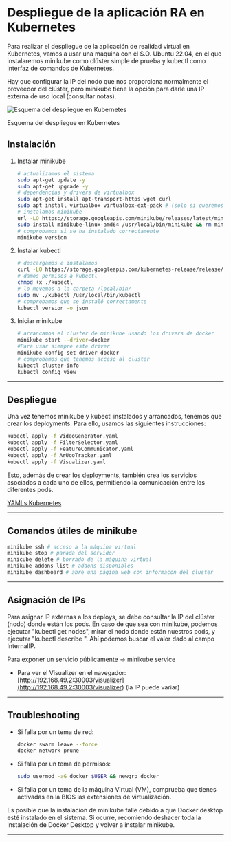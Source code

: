 # Despliegue de la aplicación RA en Kubernetes

Para realizar el despliegue de la aplicación de realidad virtual en Kubernetes, vamos a usar una maquina con el S.O. Ubuntu 22.04, en el que instalaremos minikube como clúster simple de prueba y kubectl como interfaz de comandos de Kubernetes.

Hay que configurar la IP del nodo que nos proporciona normalmente el proveedor del clúster, pero minikube tiene la opción para darle una IP externa de uso local (consultar notas).

![Esquema del despliegue en Kubernetes](Documentacion/Despliegue_de_la_aplicación_en_Kubernetes.png)

Esquema del despliegue en Kubernetes

## Instalación

1. Instalar minikube
    
    ```bash
    # actualizamos el sistema
    sudo apt-get update -y
    sudo apt-get upgrade -y
    # dependencias y drivers de virtualbox
    sudo apt-get install apt-transport-https wget curl
    sudo apt install virtualbox virtualbox-ext-pack # (sólo si queremos usar el driver de Virtualbox para las máquinas del cluster)
    # instalamos minikube
    url -LO https://storage.googleapis.com/minikube/releases/latest/minikube-linux-amd64
    sudo install minikube-linux-amd64 /usr/local/bin/minikube && rm minikube-linux-amd64
    # comprobamos si se ha instalado correctamente
    minikube version
    ```
    
2. Instalar kubectl
    
    ```bash
    # descargamos e instalamos
    curl -LO https://storage.googleapis.com/kubernetes-release/release/`curl -s https://storage.googleapis.com/kubernetes-release/release/stable.txt`/bin/linux/amd64/kubectl
    # damos permisos a kubectl
    chmod +x ./kubectl
    # lo movemos a la carpeta /local/bin/
    sudo mv ./kubectl /usr/local/bin/kubectl
    # comprobamos que se instaló correctamente
    kubectl version -o json
    ```
    

1. Iniciar minikube
    
    ```bash
    # arrancamos el cluster de minikube usando los drivers de docker 
    minikube start --driver=docker
    #Para usar siempre este driver
    minikube config set driver docker
    # comprobamos que tenemos acceso al cluster
    kubectl cluster-info
    kubectl config view
    ```
    

---

## Despliegue

Una vez tenemos minikube y kubectl instalados y arrancados, tenemos que crear los deployments. Para ello, usamos las siguientes instrucciones:

```bash
kubectl apply -f VideoGenerator.yaml
kubectl apply -f FilterSelector.yaml
kubectl apply -f FeatureCommunicator.yaml
kubectl apply -f ArUcoTracker.yaml
kubectl apply -f Visualizer.yaml
```

Esto, además de crear los deployments, también crea los servicios asociados a cada uno de ellos, permitiendo la comunicación entre los diferentes pods.

[YAMLs Kubernetes](Documentacion/YAMLs_Kubernetes.md)

---

## Comandos útiles de minikube

```bash
minikube ssh # acceso a la máquina virtual
minikube stop # parada del servidor
minicube delete # borrado de la máquina virtual
minikube addons list # addons disponibles
minikube dashboard # abre una página web con informacon del cluster
```

---

## Asignación de IPs

Para asignar IP externas a los deploys, se debe consultar la IP del clúster (nodo) donde están los pods. En caso de que sea con minikube, podemos ejecutar "kubectl get nodes", mirar el nodo donde están nuestros pods, y ejecutar "kubectl describe <nodo>". Ahí podemos buscar el valor dado al campo InternalIP.

Para exponer un servicio públicamente -> minikube service <nombre-del-servicio>

- Para ver el Visualizer en el navegador: [http://192.168.49.2:30003/visualizer](http://192.168.49.2:30003/visualizer) (la IP puede variar)
    
    

---

## Troubleshooting

- Si falla por un tema de red:
    
    ```bash
    docker swarm leave --force
    docker network prune
    ```
    
- Si falla por un tema de permisos:
    
    ```bash
    sudo usermod -aG docker $USER && newgrp docker
    ```
    
- Si falla por un tema de la máquina Virtual (VM), comprueba que tienes activadas en la BIOS las extensiones de virtualización.

Es posible que la instalación de minikube falle debido a que Docker desktop esté instalado en el sistema. Si ocurre, recomiendo deshacer toda la instalación de Docker Desktop y volver a instalar minikube.

---
